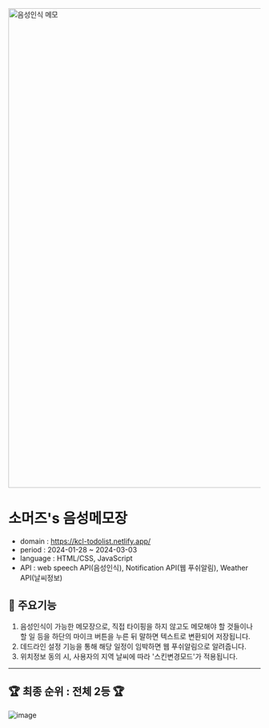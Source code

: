 <img width="957" alt="음성인식 메모" src="https://github.com/Gogumi33/JS-groupProject/assets/135415213/4a8aedb6-0f6e-4f60-b0af-16f67a217837">

# 소머즈's 음성메모장

* domain : https://kcl-todolist.netlify.app/
* period : 2024-01-28 ~ 2024-03-03
* language : HTML/CSS, JavaScript
* API : web speech API(음성인식), Notification API(웹 푸쉬알림), Weather API(날씨정보)

## 🌟 주요기능
1. 음성인식이 가능한 메모장으로, 직접 타이핑을 하지 않고도 메모해야 할 것들이나 할 일 등을 하단의 마이크 버튼을 누른 뒤 말하면 텍스트로 변환되어 저장됩니다.
2. 데드라인 설정 기능을 통해 해당 일정이 임박하면 웹 푸쉬알림으로 알려줍니다.
3. 위치정보 동의 시, 사용자의 지역 날씨에 따라 '스킨변경모드'가 적용됩니다.
---

## 🏆 최종 순위 : 전체 2등 🏆
![image](https://github.com/user-attachments/assets/a7c96d43-0e7d-4c0a-a04a-164527995f62)
